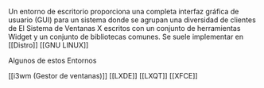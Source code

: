 Un entorno de escritorio proporciona una completa interfaz gráfica de usuario (GUI) para un sistema donde se agrupan una diversidad de clientes de El Sistema de Ventanas X escritos con un conjunto de herramientas Widget y un conjunto de bibliotecas comunes. Se suele implementar en [[Distro]] [[GNU LINUX]]

Algunos de estos Entornos

[[i3wm (Gestor de ventanas)]]
[[LXDE]]
[[LXQT]]
[[XFCE]]



